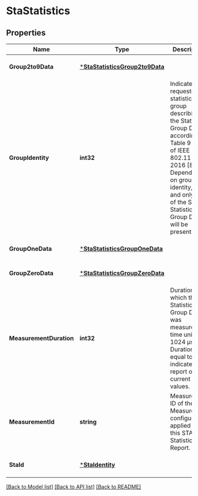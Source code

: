 # StaStatistics

## Properties
Name | Type | Description | Notes
------------ | ------------- | ------------- | -------------
**Group2to9Data** | [***StaStatisticsGroup2to9Data**](StaStatisticsGroup2to9Data.md) |  | [optional] [default to null]
**GroupIdentity** | **int32** | Indicates the requested statistics group describing the Statistics Group Data according to Table 9-114 of IEEE 802.11-2016 [8]. Depending on group identity, one and only one of the STA Statistics Group Data will be present. | [default to null]
**GroupOneData** | [***StaStatisticsGroupOneData**](StaStatisticsGroupOneData.md) |  | [optional] [default to null]
**GroupZeroData** | [***StaStatisticsGroupZeroData**](StaStatisticsGroupZeroData.md) |  | [optional] [default to null]
**MeasurementDuration** | **int32** | Duration over which the Statistics Group Data was measured in time units of 1024 µs.   Duration equal to zero indicates a report of current values. | [default to null]
**MeasurementId** | **string** | Measurement ID of the Measurement configuration applied to this STA Statistics Report. | [default to null]
**StaId** | [***StaIdentity**](StaIdentity.md) |  | [optional] [default to null]

[[Back to Model list]](../README.md#documentation-for-models) [[Back to API list]](../README.md#documentation-for-api-endpoints) [[Back to README]](../README.md)


